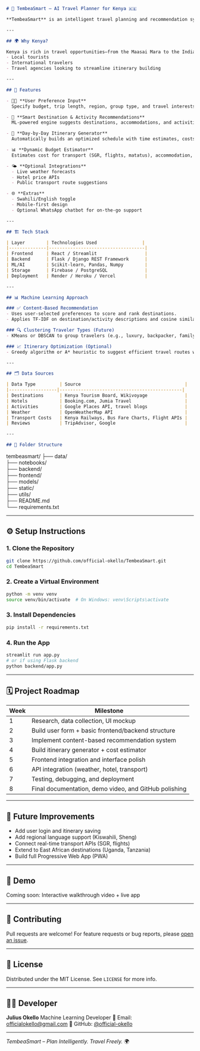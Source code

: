 ```markdown
# 🧭 TembeaSmart – AI Travel Planner for Kenya 🇰🇪

**TembeaSmart** is an intelligent travel planning and recommendation system that helps users explore Kenya like never before. Whether you're planning a beach escape, safari, hiking trip, or cultural tour, TembeaSmart generates personalized itineraries using machine learning and real-time data.

---

## 🌍 Why Kenya?

Kenya is rich in travel opportunities—from the Maasai Mara to the Indian Ocean, Mt. Kenya to the Great Rift Valley. This system makes trip planning simple for:
- Local tourists
- International travelers
- Travel agencies looking to streamline itinerary building

---

## 🚀 Features

- 🧑‍💻 **User Preference Input**  
  Specify budget, trip length, region, group type, and travel interests like wildlife, beaches, hiking, or culture.

- 🎯 **Smart Destination & Activity Recommendations**  
  ML-powered engine suggests destinations, accommodations, and activities tailored to your needs.

- 📅 **Day-by-Day Itinerary Generator**  
  Automatically builds an optimized schedule with time estimates, costs, and transport options.

- 📊 **Dynamic Budget Estimator**  
  Estimates cost for transport (SGR, flights, matatus), accommodation, and entry fees.

- 🌤️ **Optional Integrations**  
  - Live weather forecasts  
  - Hotel price APIs  
  - Public transport route suggestions

- 🌐 **Extras**  
  - Swahili/English toggle  
  - Mobile-first design  
  - Optional WhatsApp chatbot for on-the-go support

---

## 🏗️ Tech Stack

| Layer        | Technologies Used                 |
|--------------|------------------------------------|
| Frontend     | React / Streamlit                  |
| Backend      | Flask / Django REST Framework      |
| ML/AI        | Scikit-learn, Pandas, Numpy        |
| Storage      | Firebase / PostgreSQL              |
| Deployment   | Render / Heroku / Vercel           |

---

## 📊 Machine Learning Approach

### ✅ Content-Based Recommendation
- Uses user-selected preferences to score and rank destinations.
- Applies TF-IDF on destination/activity descriptions and cosine similarity to find relevant matches.

### 🔍 Clustering Traveler Types (Future)
- KMeans or DBSCAN to group travelers (e.g., luxury, backpacker, family) and improve personalization.

### 📈 Itinerary Optimization (Optional)
- Greedy algorithm or A* heuristic to suggest efficient travel routes within time and cost limits.

---

## 🗂️ Data Sources

| Data Type         | Source                                       |
|------------------|----------------------------------------------|
| Destinations      | Kenya Tourism Board, Wikivoyage              |
| Hotels            | Booking.com, Jumia Travel                    |
| Activities        | Google Places API, travel blogs              |
| Weather           | OpenWeatherMap API                           |
| Transport Costs   | Kenya Railways, Bus Fare Charts, Flight APIs |
| Reviews           | TripAdvisor, Google                          |

---

## 📁 Folder Structure
```
tembeasmart/
├── data/                  
├── notebooks/             
├── backend/                
├── frontend/              
├── models/                
├── static/                 
├── utils/                  
├── README.md              
└── requirements.txt       

---

## ⚙️ Setup Instructions

### 1. Clone the Repository
```bash
git clone https://github.com/official-okello/TembeaSmart.git
cd TembeaSmart
````

### 2. Create a Virtual Environment

```bash
python -m venv venv
source venv/bin/activate  # On Windows: venv\Scripts\activate
```

### 3. Install Dependencies

```bash
pip install -r requirements.txt
```

### 4. Run the App

```bash
streamlit run app.py
# or if using Flask backend
python backend/app.py
```

---

## 🗓️ Project Roadmap

| Week | Milestone                                             |
| ---- | ----------------------------------------------------- |
| 1    | Research, data collection, UI mockup                  |
| 2    | Build user form + basic frontend/backend structure    |
| 3    | Implement content-based recommendation system         |
| 4    | Build itinerary generator + cost estimator            |
| 5    | Frontend integration and interface polish             |
| 6    | API integration (weather, hotel, transport)           |
| 7    | Testing, debugging, and deployment                    |
| 8    | Final documentation, demo video, and GitHub polishing |

---

## 🧠 Future Improvements

* Add user login and itinerary saving
* Add regional language support (Kiswahili, Sheng)
* Connect real-time transport APIs (SGR, flights)
* Extend to East African destinations (Uganda, Tanzania)
* Build full Progressive Web App (PWA)

---

## 🎥 Demo

Coming soon: Interactive walkthrough video + live app

---

## 🤝 Contributing

Pull requests are welcome! For feature requests or bug reports, please [open an issue](https://github.com/official-okello/TembeaSmart/issues).

---

## 📜 License

Distributed under the MIT License. See `LICENSE` for more info.

---

## 🙋‍♂️ Developer

**Julius Okello**
Machine Learning Developer
📧 Email: [officialokello@gmail.com](mailto:officialokello@gmail.com)
🔗 GitHub: [@official-okello](https://github.com/official-okello)

---

*TembeaSmart – Plan Intelligently. Travel Freely.* 🌍

```
